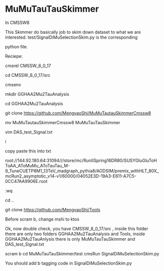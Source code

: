 # MuMuTauTauSkimmer
In CMSSW8

This Skimmer do basically job to skim down dataset to what we are interested. test/SignalDiMuSelectionSkim.py is the corresponding

python file.


Reciepe: 

cmsrel CMSSW_8_0_17

cd CMSSW_8_0_17/src

cmsenv

mkdir GGHAA2Mu2TauAnalysis

cd GGHAA2Mu2TauAnalysis

git clone https://github.com/MengyaoShi/MuMuTautauSkimmerCmssw8 

mv MuMuTautauSkimmerCmssw8 MuMuTauTauSkimmer

vim DAS_test_Signal.txt

i

copy paste this into txt

root://144.92.180.64:31094///store/mc/RunIISpring16DR80/SUSYGluGluToHToAA_AToMuMu_AToTauTau_M-9_TuneCUETP8M1_13TeV_madgraph_pythia8/AODSIM/premix_withHLT_80X_mcRun2_asymptotic_v14-v1/60000/04052E3D-19A3-E611-A7C5-0CC47AA9906E.root



:wq

cd ..

git clone https://github.com/MengyaoShi/Tools

Before scram b, change mshi to ktos

Ok, now double check, you have CMSSW_8_0_17/src , inside this folder there are only two folders GGHAA2Mu2TauAnalysis and Tools, inside GGHAA2Mu2TauAnlysis there is only MuMuTauTauSkimmer and DAS_test_Signal.txt

scram b
cd MuMuTauTauSkimmer/test
cmsRun SignalDiMuSelectionSkim.py

You should add b tagging code in SignalDiMuSelectionSkim.py


